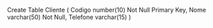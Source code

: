 Create Table Cliente
(
Codigo number(10) Not Null Primary Key,
Nome varchar(50) Not Null,
Telefone varchar(15)
)
